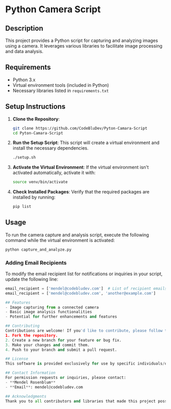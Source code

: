 # Python Camera Script

## Description
This project provides a Python script for capturing and analyzing images using a camera. It leverages various libraries to facilitate image processing and data analysis.

## Requirements
- Python 3.x
- Virtual environment tools (included in Python)
- Necessary libraries listed in `requirements.txt`

## Setup Instructions

1. **Clone the Repository**:
    ```bash
    git clone https://github.com/CodeBluDev/Pyton-Camara-Script
    cd Pyton-Camara-Script
    ```

2. **Run the Setup Script**: This script will create a virtual environment and install the necessary dependencies.
    ```bash
    ./setup.sh
    ```

3. **Activate the Virtual Environment**: If the virtual environment isn't activated automatically, activate it with:
    ```bash
    source venv/bin/activate
    ```

4. **Check Installed Packages**: Verify that the required packages are installed by running:
    ```bash
    pip list
    ```

## Usage
To run the camera capture and analysis script, execute the following command while the virtual environment is activated:
```bash
python capture_and_analyze.py
```
### Adding Email Recipients
To modify the email recipient list for notifications or inquiries in your script, update the following line:

```python
email_recipient = ['mendel@codebludev.com']  # List of recipient emails
email_recipient = ['mendel@codebludev.com', 'another@example.com']

## Features
- Image capturing from a connected camera
- Basic image analysis functionalities
- Potential for further enhancements and features

## Contributing
Contributions are welcome! If you'd like to contribute, please follow these steps:
1. Fork the repository.
2. Create a new branch for your feature or bug fix.
3. Make your changes and commit them.
4. Push to your branch and submit a pull request.

## License
This software is provided exclusively for use by specific individuals/organizations who have paid for this script. No one else may use, distribute, or modify this software without explicit written permission. Any unauthorized use, distribution, or modification of this software is strictly prohibited.

## Contact Information
For permission requests or inquiries, please contact:
- **Mendel Rosenblum**
- **Email**: mendel@codebludev.com

## Acknowledgments
Thank you to all contributors and libraries that made this project possible.
